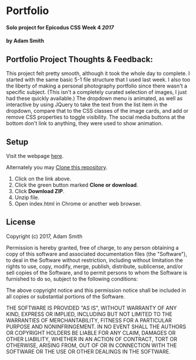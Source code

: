 # Portfolio

#### Solo project for Epicodus CSS Week 4 _2017_

#### by **Adam Smith**

## Portfolio Project Thoughts & Feedback:

This project felt pretty smooth, although it took the whole day to complete. I started with the same basic 5-1 file structure that I used last week. I also too the liberty of making a personal photography portfolio since there wasn't a specific subject. (This isn't a completely curated selection of images, I just had these quickly available.) The dropdown menu is animated, as well as interactive by using JQuery to take the text from the list item in the dropdown, compare that to the CSS classes of the image cards, and add or remove CSS properties to toggle visibility. The social media buttons at the bottom don't link to anything, they were used to show animation. 

## Setup

Visit the webpage [here](https://alspdx.github.io/portfolio-december).

Alternately you may [Clone this repository](https://github.com/alspdx/portfolio-december).
  1. Click on the link above.
  2. Click the green button marked **Clone or download**.
  3. Click **Download ZIP**.
  4. Unzip file.
  5. Open index.html in Chrome or another web browser.

## License

Copyright (c) 2017, Adam Smith

Permission is hereby granted, free of charge, to any person obtaining a copy of this software and associated documentation files (the "Software"), to deal in the Software without restriction, including without limitation the rights to use, copy, modify, merge, publish, distribute, sublicense, and/or sell copies of the Software, and to permit persons to whom the Software is furnished to do so, subject to the following conditions:

The above copyright notice and this permission notice shall be included in all copies or substantial portions of the Software.

THE SOFTWARE IS PROVIDED "AS IS", WITHOUT WARRANTY OF ANY KIND, EXPRESS OR IMPLIED, INCLUDING BUT NOT LIMITED TO THE WARRANTIES OF MERCHANTABILITY, FITNESS FOR A PARTICULAR PURPOSE AND NONINFRINGEMENT. IN NO EVENT SHALL THE AUTHORS OR COPYRIGHT HOLDERS BE LIABLE FOR ANY CLAIM, DAMAGES OR OTHER LIABILITY, WHETHER IN AN ACTION OF CONTRACT, TORT OR OTHERWISE, ARISING FROM, OUT OF OR IN CONNECTION WITH THE SOFTWARE OR THE USE OR OTHER DEALINGS IN THE SOFTWARE.
